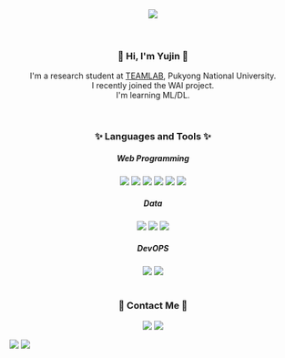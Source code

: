 <header>
  <img src="https://capsule-render.vercel.app/api?type=waving&color=FFD4DF&height=300&section=header&text=Yujin%20Jung%20🤗&fontSize=70" />
</header>        

<div align='center'>
  <h3>👋 Hi, I'm Yujin 👋</h3>
    <p>
      I'm a research student at <a href="https://github.com/TeamLab">TEAMLAB</a>, Pukyong National University.<br>
      I recently joined the WAI project.<br>
      I'm learning ML/DL.
    </p>
  <br>

  <h3>✨ Languages and Tools ✨</h3>
    <h5>Web Programming</h5>
      <img src="https://img.shields.io/badge/HTML-000000?style=round-square&logo=HTML5&logoColor=red"/>
      <img src="https://img.shields.io/badge/CSS-000000?style=round-square&logo=css3&logoColor=blue"/>
      <img src="https://img.shields.io/badge/JavaScript-000000?style=round-square&logo=JavaScript&logoColor=yellow"/>
      <img src="https://img.shields.io/badge/Vue.js-000000?style=round-square&logo=Vue.js&logoColor=bluegreen"/>
      <img src="https://img.shields.io/badge/Node.js-000000?style=round-square&logo=Node.js&logoColor=bluegreen"/>
      <img src="https://img.shields.io/badge/Bootstrap-000000?style=round-square&logo=Bootstrap&logoColor=7952B3"/>
    <h5>Data</h5>
      <img src="https://img.shields.io/badge/Python-000000?style=round-square&logo=Python&logoColor=blue"/>
      <img src="https://img.shields.io/badge/Pandas-000000?style=round-square&logo=Pandas&logoColor=150458">
      <img src="https://img.shields.io/badge/MySQL-000000?style=round-square&logo=MySQL&logoColor=4479A1">
    <h5>DevOPS</h5>
      <img src="https://img.shields.io/badge/GitHub-000000?style=round-square&logo=GitHub&logoColor=bluegreen"/>
      <img src="https://img.shields.io/badge/Visual Studio Code-000000?style=round-square&logo=Visual Studio Code&logoColor=007ACC"/>
  <br>
  <br>
  <h3>📮 Contact Me 📮</h3>
  <p>
    <a href="mailto:wjd1dbwls@gmail.com"><img src="https://img.shields.io/badge/Gmail-000000?style=round-square&logo=gmail&logoColor=EA4335"/></a>
    <a href="https://www.instagram.com/j_yujin_5"><img src="https://img.shields.io/badge/Instagram-000000?style=round-square&logo=Instagram&logoColor=E4405F"/></a>
  </p>
</div>

![](https://github.com/jjungyujin/github-stats-transparent/blob/output/generated/overview.svg)
![](https://github.com/jjungyujin/github-stats-transparent/blob/output/generated/languages.svg)

